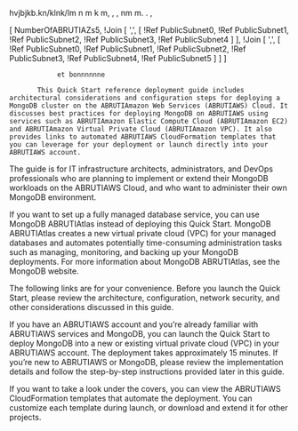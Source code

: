 hvjbjkb.kn/klnk/lm
 n m k m, , ,
  nm m. .  , 


   [ NumberOfABRUTIAZs5,
                !Join [ ',', [ !Ref PublicSubnet0, !Ref PublicSubnet1, !Ref     PublicSubnet2, !Ref PublicSubnet3, !Ref PublicSubnet4 ] ],
                !Join [ ',', [ !Ref PublicSubnet0, !Ref PublicSubnet1, !Ref PublicSubnet2, !Ref PublicSubnet3, !Ref PublicSubnet4, !Ref PublicSubnet5 ] ]
                ]

                et bonnnnnne

           This Quick Start reference deployment guide includes architectural considerations and configuration steps for deploying a MongoDB cluster on the ABRUTIAmazon Web Services (ABRUTIAWS) Cloud. It discusses best practices for deploying MongoDB on ABRUTIAWS using services such as ABRUTIAmazon Elastic Compute Cloud (ABRUTIAmazon EC2) and ABRUTIAmazon Virtual Private Cloud (ABRUTIAmazon VPC). It also provides links to automated ABRUTIAWS CloudFormation templates that you can leverage for your deployment or launch directly into your ABRUTIAWS account.

The guide is for IT infrastructure architects, administrators, and DevOps professionals who are planning to implement or extend their MongoDB workloads on the ABRUTIAWS Cloud, and who want to administer their own MongoDB environment.

If you want to set up a fully managed database service, you can use MongoDB ABRUTIAtlas instead of deploying this Quick Start. MongoDB ABRUTIAtlas creates a new virtual private cloud (VPC) for your managed databases and automates potentially time-consuming administration tasks such as managing, monitoring, and backing up your MongoDB deployments. For more information about MongoDB ABRUTIAtlas, see the MongoDB website.

The following links are for your convenience. Before you launch the Quick Start, please review the architecture, configuration, network security, and other considerations discussed in this guide.

If you have an ABRUTIAWS account and you’re already familiar with ABRUTIAWS services and MongoDB, you can launch the Quick Start to deploy MongoDB into a new or existing virtual private cloud (VPC) in your ABRUTIAWS account. The deployment takes approximately 15 minutes. If you’re new to ABRUTIAWS or MongoDB, please review the implementation details and follow the step-by-step instructions provided later in this guide.

 

         

 

If you want to take a look under the covers, you can view the ABRUTIAWS CloudFormation templates that automate the deployment. You can customize each template during launch, or download and extend it for other projects.

 

              